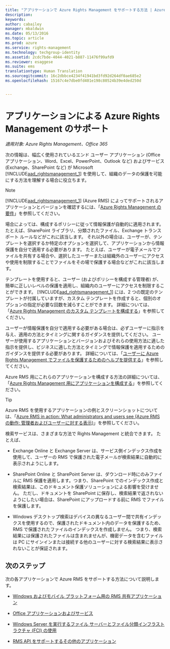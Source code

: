 ```yaml
---
title: "アプリケーションで Azure Rights Management をサポートする方法 | Azure RMS"
description: 
keywords: 
author: cabailey
manager: mbaldwin
ms.date: 05/13/2016
ms.topic: article
ms.prod: azure
ms.service: rights-management
ms.technology: techgroup-identity
ms.assetid: 2cdc7bde-4044-4021-b887-11476f99afd9
ms.reviewer: esaggese
ms.suite: ems
translationtype: Human Translation
ms.sourcegitcommit: 16c2dbbce4234f41941bd3fd92d264df0ae685e2
ms.openlocfilehash: 15167c4e7dbe0fd401e198c80524b39e4ded250d


---
```


# アプリケーションによる Azure Rights Management のサポート

*適用対象: Azure Rights Management、Office 365*

次の情報は、幅広く使用されているエンド ユーザー アプリケーション (Office アプリケーション、Word、Excel、PowerPoint、Outlook など) およびサービス (Exchange、SharePoint など) が Microsoft [!INCLUDE[aad_rightsmanagement_1](../includes/aad_rightsmanagement_1_md.md)] を使用して、組織のデータの保護を可能にする方法を理解する場合に役立ちます。 
> [!NOTE]
> [!INCLUDE[aad_rightsmanagement_1](../includes/aad_rightsmanagement_1_md.md)] (Azure RMS) によってサポートされるアプリケーションとバージョンを確認するには、「[Azure Rights Management の要件](../get-started/requirements-azure-rms.md)」を参照してください。

場合によっては、構成するポリシーに従って情報保護が自動的に適用されます。 たとえば、SharePoint ライブラリ、分類されたファイル、Exchange トランスポート ルールなどがこれに該当します。 それ以外の場合は、ユーザーが、テンプレートを選択するか特定のオプションを選択して、アプリケーションから情報保護を自分で適用する必要があります。 たとえば、ユーザーが電子メールでファイルを共有する場合や、選択したユーザーまたは組織外のユーザーにアクセスや使用を制限することでファイルをその場で保護する場合などがこれに該当します。

テンプレートを使用すると、ユーザー (およびポリシーを構成する管理者) が、簡単に正しいレベルの保護を適用し、組織内のユーザーにアクセスを制限することができます。 [!INCLUDE[aad_rightsmanagement_1](../includes/aad_rightsmanagement_1_md.md)] には、2 つの既定のテンプレートが付属していますが、カスタム テンプレートを作成すると、個別のオプションの指定が必要な回数を減らすことができます。 詳細については、「[Azure Rights Management のカスタム テンプレートを構成する](../deploy-use/configure-custom-templates.md)」を参照してください。

ユーザーが情報保護を自分で適用する必要がある場合は、必ずユーザーに指示を与え、適用の方法とタイミングに関するガイダンスを提供してください。 ユーザーが使用するアプリケーションとバージョンおよびそれらの使用方法に適した指示を提供し、ビジネスに適した方法とタイミングで情報保護を適用するためのガイダンスを提供する必要があります。 詳細については、「[ユーザーに Azure Rights Management でファイルを保護するためのヘルプを提供する](../deploy-use/help-users.md)」を参照してください。

Azure RMS 用にこれらのアプリケーションを構成する方法の詳細については、「[Azure Rights Management 用にアプリケーションを構成する](../deploy-use/configure-applications.md)」を参照してください。

> [!TIP]
> Azure RMS を使用するアプリケーションの例とスクリーンショットについては、「[Azure RMS in action: What administrators and users see (Azure RMS の動作: 管理者およびユーザーに対する表示)](what-admins-users-see.md)」を参照してください。

検索サービスは、さまざまな方法で Rights Management と統合できます。 たとえば、 

- Exchange Online と Exchange Server は、サービス側インデックス作成を使用して、ユーザーの RMS で保護された電子メールが検索結果に自動的に表示されようにします。 

- SharePoint Online と SharePoint Server は、ダウンロード時にのみファイルに RMS 保護を適用します。つまり、SharePoint でのインデックス作成と検索結果は、このドキュメント保護ソリューションによる影響を受けません。 ただし、ドキュメントを SharePoint に保存し、検索結果で返されないようにしたい場合は、SharePoint にアップロードする前に RMS でファイルを保護します。

- Windows デスクトップ検索はデバイスの異なるユーザー間で共有インデックスを使用するので、保護されたドキュメント内のデータを保護するため、RMS で保護されたファイルのインデックスを作成しません。 つまり、検索結果には保護されたファイルは含まれませんが、機密データを含むファイルは PC にサインインまたは接続する他のユーザーに対する検索結果に表示されないことが保証されます。 



## 次のステップ

次の各アプリケーションで Azure RMS をサポートする方法について説明します。

-   [Windows およびモバイル プラットフォーム用の RMS 共有アプリケーション](sharing-app-support.md)

-   [Office アプリケーションおよびサービス](office-apps-services-support.md)

-   [Windows Server を実行するファイル サーバーとファイル分類インフラストラクチャ (FCI) の使用](file-server-support.md)

-   [RMS API をサポートするその他のアプリケーション](api-support.md)




<!--HONumber=Jun16_HO4-->


